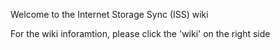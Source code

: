 Welcome to the Internet Storage Sync (ISS) wiki

For the wiki inforamtion, please click the 'wiki' on the right side
